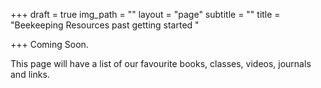 +++
draft = true
img_path = ""
layout = "page"
subtitle = ""
title = "Beekeeping Resources past getting started "

+++
Coming Soon. 

This page will have a list of our favourite books, classes, videos, journals and links. 